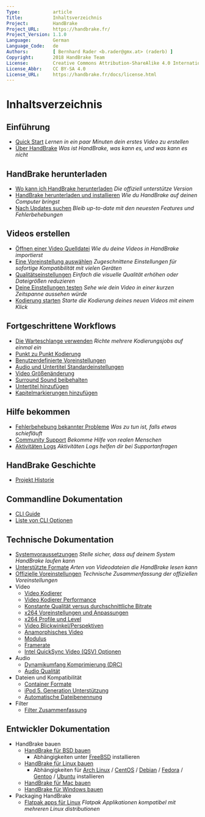 ```yaml
---
Type:            article
Title:           Inhaltsverzeichnis
Project:         HandBrake
Project_URL:     https://handbrake.fr/
Project_Version: 1.1.0
Language:        German
Language_Code:   de
Authors:         [ Bernhard Rader <b.rader@gmx.at> (raderb) ]
Copyright:       2018 HandBrake Team
License:         Creative Commons Attribution-ShareAlike 4.0 International
License_Abbr:    CC BY-SA 4.0
License_URL:     https://handbrake.fr/docs/license.html
---
```


Inhaltsverzeichnis
=================

## Einführung

- [Quick Start](einfuehrung/quick-start.html)
  *Lernen in ein paar Minuten dein erstes Video zu erstellen*
- [Über HandBrake](einfuehrung/ueber.html)
  *Was ist HandBrake, was kann es, und was kann es nicht*


## HandBrake herunterladen

- [Wo kann ich HandBrake herunterladen](get-handbrake/wo-bekomme-ich-handbrake-her.html)
  *Die offiziell unterstütze Version*
- [HandBrake herunterladen und installieren](get-handbrake/herunterladen-und-installieren.html)
  *Wie du HandBrake auf deinen Computer bringst*
- [Nach Updates suchen](get-handbrake/updates-suchen.html)
  *Bleib up-to-date mit den neuesten Features und Fehlerbehebungen*


## Videos erstellen

- [Öffnen einer Video Quelldatei](workflow/oeffne-video-quelle.html)
  *Wie du deine Videos in HandBrake importierst*
- [Eine Voreinstellung auswählen](workflow/voreinstellung-auswaehlen.html)
  *Zugeschnittene Einstellungen für sofortige Kompatibilität mit vielen Geräten*
- [Qualitätseinstellungen](workflow/qualitaet-einstellen.html)
  *Einfach die visuelle Qualität erhöhen oder Dateigrößen reduzieren*
- [Deine Einstellungen testen](workflow/einstellungen-testen.html)
  *Sehe wie dein Video in einer kurzen Zeitspanne aussehen würde*
- [Kodierung starten](workflow/kodierung-starten.html)
  *Starte die Kodierung deines neuen Videos mit einem Klick*


## Fortgeschrittene Workflows

- [Die Warteschlange verwenden](erweitert/warteschlange.html)
  *Richte mehrere Kodierungsjobs auf einmal ein*
- [Punkt zu Punkt Kodierung](erweitert/point-to-point.html)
- [Benutzerdefinierte Voreinstellungen](erweitert/custom-presets.html)
- [Audio und Untertitel Standardeinstellungen](erweitert/audio-subtitle-defaults.html)
- [Video Größenänderung](erweitert/resizing-video.html)
- [Surround Sound beibehalten](erweitert/surround-sound.html)
- [Untertitel hinzufügen](erweitert/subtitles.html)
- [Kapitelmarkierungen hinzufügen](erweitert/chapter-markers.html)

<!-- - [Managing Audio Tracks](erweitert/managing-audio.html) -->
<!-- - [Post-processing metadata](erweitert/post-processing.html) -->


<!-- ## Restoration and enhancement

- Common video problems
  - Cropping, Black bars at top/bottom or sides
  - Combing effects caused by interlacing or telecine
    - Detelecine filter
    - Decomb filter vs. Deinterlace filter
    - Bob mode and frame rates, motion
  - Noise (grainy appearance and/or color splotches)
    - Denoise filters: NLMeans and HQDN3D
  - Blocky picture
    - Deblock filter
  - Stretched picture (too wide or too tall)
    - Scaling and anamorphic
- Common audio problems
  - Volume level too low
  - Dynamics too wide (soft whispers, loud booms)
-->

<!-- ## Advanced workflows part 2

- [Understanding source types](erweitert/video-sources.html)
- [Selecting a container format and encoders](erweitert/containers.html)
- [Selecting a video angle](erweitert/video-angles.html)
- [Working with frame rates](erweitert/frame-rates.html)
- [Adjusting audio quality](erweitert/audio-quality.html)
- [Progressive download support](erweitert/web-optimised.html)
- [Compatibility with legacy devices](erweitert/old-ipod-support.html)
- [Automatically naming files](erweitert/automatic-file-naming.html)
-->

## Hilfe bekommen

- [Fehlerbehebung bekannter Probleme](help/troubleshooting-common-issues.html)
  *Was zu tun ist, falls etwas schiefläuft*
- [Community Support](help/community-support.html)
  *Bekomme Hilfe von realen Menschen*
- [Aktivitäten Logs](help/activity-log.html)
  *Aktivitäten Logs helfen dir bei Supportanfragen*


## HandBrake Geschichte

- [Projekt Historie](ueber/geschichte.html)

<!-- - [About the cocktail and pineapple icon](ueber/the-icon.html)  -->


## Commandline Dokumentation

- [CLI Guide](cli/cli-guide.html)
- [Liste von CLI Optionen](cli/cli-options.html)


## Technische Dokumentation

- [Systemvoraussetzungen](technisches/systemanforderungen.html)
  *Stelle sicher, dass auf deinem System HandBrake laufen kann*
- [Unterstützte Formate](technisches/quellformate.html)
  *Arten von Videodateien die HandBrake lesen kann*
- [Offizielle Voreinstellungen](technisches/official-presets.html)
  *Technische Zusammenfassung der offiziellen Voreinstellungen*
- Video
  - [Video Kodierer](technisches/video-codecs.html)
  - [Video Kodierer Performance](technisches/video-encoding-performance.html)
  - [Konstante Qualität versus durchschnittliche Bitrate](technisches/video-cq-vs-abr.html)
  - [x264 Voreinstellungen und Anpassungen](technisches/video-x264-presets-tunes.html)
  - [x264 Profile und Level](technisches/video-x264-profiles-levels.html)
  - [Video Blickwinkel/Perspektiven](technisches/video-angles.html)
  - [Anamorphisches Video](technisches/anamorphic-guide.html)
  - [Modulus](technisches/modulus.html)
  - [Framerate](technisches/frame-rates.html)
  - [Intel QuickSync Video (QSV) Optionen](technisches/video-qsv-options.html)
- Audio
  - [Dynamikumfang Komprimierung (DRC)](technisches/dynamic-range-compression.html)
  - [Audio Qualität](technisches/audio-quality.html)
- Dateien und Kompatibilität
  - [Container Formate](technisches/containers.html)
  - [iPod 5. Generation Unterstützung](technisches/old-ipod-support.html)
  - [Automatische Dateibenennung](technisches/automatic-file-naming.html)
- Filter
  - [Filter Zusammenfassung](technisches/filters-summary.html)

<!--
- [Web optimized](technisches/web-optimised.html)
- [Video source type](erweitert/video-sources.html)
- Advanced Filter Settings
- Advanced preferences
-->

## Entwickler Dokumentation

- HandBrake bauen
  - [HandBrake für BSD bauen](entwickler/build-bsd.html)
    - Abhängigkeiten unter [FreeBSD](entwickler/freebsd-abhaengigkeiten-installieren.html) installieren
  - [HandBrake für Linux bauen](entwickler/build-linux.html)
    - Abhängigkeiten für [Arch Linux](entwickler/arch-abhaengigkeiten-installieren.html) / [CentOS](entwickler/centos-abhaengigkeiten-installieren.html) / [Debian](entwickler/debian-abhaengigkeiten-installieren.html) / [Fedora](entwickler/fedora-abhaengigkeiten-installieren.html) / [Gentoo](entwickler/genoo-abhaengigkeiten-installieren.html) / [Ubuntu](entwickler/ubuntu-abhaengigkeiten-installieren.html)
 installieren
  - [HandBrake für Mac bauen](entwickler/build-mac.html)
  - [HandBrake für Windows bauen](entwickler/build-windows.html)
- Packaging HandBrake
  - [Flatpak apps für Linux](entwickler/flatpak-repo.html)
    *Flatpak Applikationen kompatibel mit mehreren Linux distributionen*

<!-- TODO: link to contributing guide -->
